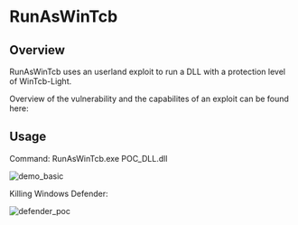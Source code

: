# RunAsWinTcb

## Overview
RunAsWinTcb uses an userland exploit to run a DLL with a protection level of WinTcb-Light.

Overview of the vulnerability and the capabilites of an exploit can be found here: 

## Usage
Command: RunAsWinTcb.exe POC_DLL.dll

![demo_basic](https://user-images.githubusercontent.com/94043088/181805727-f2bf45a5-3f33-4c2e-bd2c-4759dcc7b313.png)

Killing Windows Defender:

![defender_poc](https://user-images.githubusercontent.com/94043088/181805864-9b846904-21b3-49d2-9c63-057c40ec80e9.gif)
